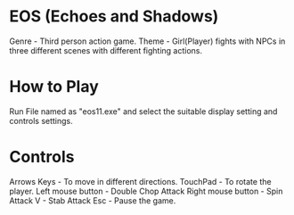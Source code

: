 # EOS (Echoes and Shadows)
Genre - Third person action game.
Theme - Girl(Player) fights with NPCs in three different scenes with different fighting actions.

# How to Play
Run File named as "eos11.exe" and select the suitable display setting and controls settings.

# Controls
Arrows Keys - To move in different directions.
TouchPad - To rotate the player.
Left mouse button - Double Chop Attack
Right mouse button - Spin Attack
V - Stab Attack
Esc - Pause the game.
